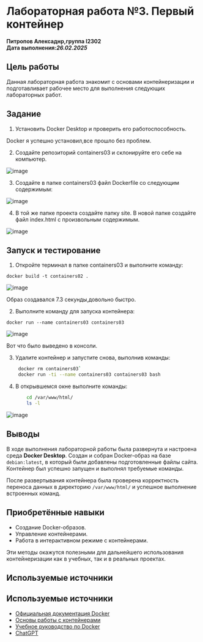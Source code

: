 # Лабораторная работа №3. Первый контейнер

**Питропов Алексаднр,группа I2302**  
**Дата выполнения:_26.02.2025_**

## Цель работы

Данная лабораторная работа знакомит с основами контейнеризации и подготавливает рабочее место для выполнения следующих лабораторных работ.

## Задание

1. Установить Docker Desktop и проверить его работоспособность.

Docker я успешно установил,все прошло без проблем.

2. Создайте репозиторий containers03 и склонируйте его себе на компьютер.

![image](https://i.imgur.com/CCZvK0L.jpeg)

3. Создайте в папке containers03 файл Dockerfile со следующим содержимым:

![image](https://i.imgur.com/V4TuZUP.jpeg)

4. В той же папке проекта создайте папку site. В новой папке создайте файл index.html с произвольным содержимым.

![image](https://i.imgur.com/rV9qYzM.jpeg)

## Запуск и тестирование

1. Откройте терминал в папке containers03 и выполните команду:

`docker build -t containers02 .`

![image](https://i.imgur.com/kbwm44I.jpeg)

Образ создавался 7.3 секунды,довольно быстро.

2. Выполните команду для запуска контейнера:

`docker run --name containers03 containers03`

![image](https://i.imgur.com/n79eevr.jpeg)

Вот что было выведено в консоли.

3. Удалите контейнер и запустите снова, выполнив команды:

   ```sh
    docker rm containers03`
    docker run -ti --name containers03 containers03 bash
    ```

4. В открывшемся окне выполните команды:

    ```sh
        cd /var/www/html/
        ls -l
    ```

![image](https://i.imgur.com/OOCop36.jpeg)

## Выводы

В ходе выполнения лабораторной работы была развернута и настроена среда **Docker Desktop**. Создан и собран Docker-образ на базе `debian:latest`, в который были добавлены подготовленные файлы сайта. Контейнер был успешно запущен и выполнял требуемые команды.

После развертывания контейнера была проверена корректность переноса данных в директорию `/var/www/html/` и успешное выполнение встроенных команд.

## Приобретённые навыки

- Создание Docker-образов.
- Управление контейнерами.
- Работа в интерактивном режиме с контейнерами.

Эти методы окажутся полезными для дальнейшего использования контейнеризации как в учебных, так и в реальных проектах.

## Используемые источники

## Используемые источники

- [Официальная документация Docker](https://docs.docker.com/)
- [Основы работы с контейнерами](https://opensource.com/resources/what-are-linux-containers)
- [Учебное руководство по Docker](https://www.digitalocean.com/community/tutorials/how-to-install-and-use-docker-on-ubuntu-20-04)
- [ChatGPT](https://chat.openai.com)
